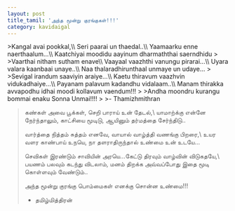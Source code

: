 ```yaml
---
layout: post
title_tamil: 'அந்த மூன்று குரங்குகள்!!!'
category: kavidaigal
---
```

<div id="english-poem">
>Kangal avai pookkal,\\
Seri paarai un thaedal..\\
Yaamaarku enne naerthaalum...\\
Kaatchiyai moodidu aayinum dharmaththai saerndhidu
>
>Vaarthai nitham sutham enave\\
Vaayaal vaazhthi vanungu pirarai...\\
Uyara valara kaanbaai unaye..\\
Naa thalaradhirunthaal unmaye un udaye...
>
>Sevigal irandum saaviyin araiye...\\
Kaetu thiravum vaazhvin vidukadhaiye...\\
Payanam palavum kadandhu vidalaam..\\
Manam thirakka avvapodhu idhai moodi kollavum vaendum!!!
>
>Andha moondru kurangu bommai enaku Sonna Unmai!!!!
>
>- Thamizhmithran
</div>
<div id="tamil-poem">

>கண்கள் அவை பூக்கள், செறி பாராய் உன் தேடல்,\\
யாமாற்க்கு என்னே நேர்ந்தாலும், காட்சியை மூடிடு, ஆயினும் தர்மத்தை சேர்ந்திடு.. 
>
>வார்த்தை நித்தம் சுத்தம் எனவே, வாயால் வாழ்த்தி வணங்கு பிறரை,\\
உயர வளர காண்பாய் உநயெ, நா தளராதிருந்தால் உண்மை உன் உடயே...
>
>செவிகள் இரண்டும் சாவியின் அரயெ...கேட்டு திரவும் வாழ்வின் விடுகதயே,\\
பயணம் பலவும் கடந்து விடலாம், மனம் திறக்க அவ்வப்போது இதை மூடி கொள்ளவும் வேண்டும்.. 
>
>அந்த மூன்று குரங்கு பொம்மைகள் எனக்கு சொன்ன உண்மை!!!
>
>- தமிழ்மித்திரன்

</div>
